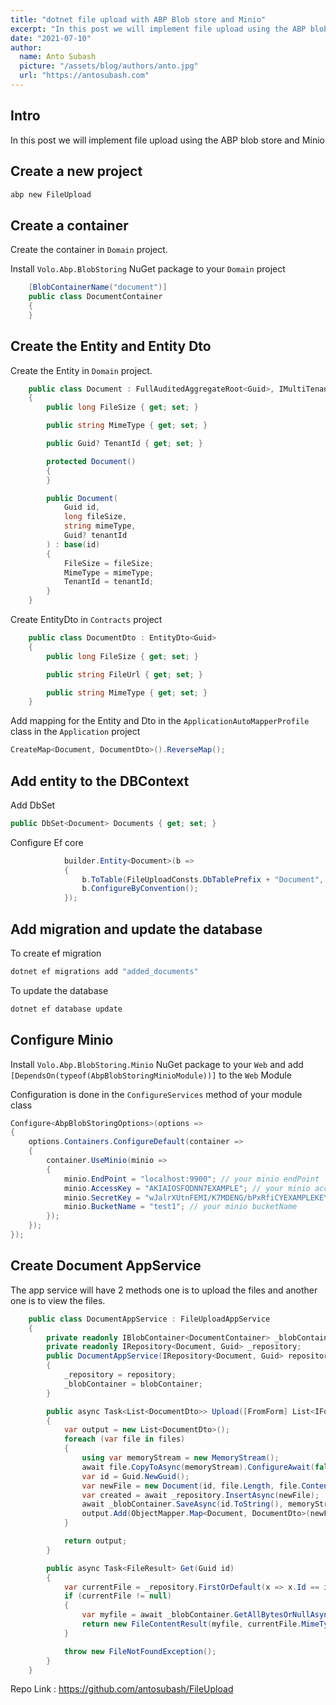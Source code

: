 ```yaml
---
title: "dotnet file upload with ABP Blob store and Minio"
excerpt: "In this post we will implement file upload using the ABP blob store and Minio"
date: "2021-07-10"
author:
  name: Anto Subash
  picture: "/assets/blog/authors/anto.jpg"
  url: "https://antosubash.com"
---
```


## Intro

In this post we will implement file upload using the ABP blob store and Minio

## Create a new project

```bash
abp new FileUpload
```

## Create a container

Create the container in `Domain` project.

Install `Volo.Abp.BlobStoring` NuGet package to your `Domain` project

```cs
    [BlobContainerName("document")]
    public class DocumentContainer
    {
    }
```

## Create the Entity and Entity Dto

Create the Entity in `Domain` project.

```cs
    public class Document : FullAuditedAggregateRoot<Guid>, IMultiTenant
    {
        public long FileSize { get; set; }

        public string MimeType { get; set; }

        public Guid? TenantId { get; set; }

        protected Document()
        {
        }

        public Document(
            Guid id,
            long fileSize,
            string mimeType,
            Guid? tenantId
        ) : base(id)
        {
            FileSize = fileSize;
            MimeType = mimeType;
            TenantId = tenantId;
        }
    }
```

Create EntityDto in `Contracts` project

```cs
    public class DocumentDto : EntityDto<Guid>
    {
        public long FileSize { get; set; }

        public string FileUrl { get; set; }

        public string MimeType { get; set; }
    }
```

Add mapping for the Entity and Dto in the `ApplicationAutoMapperProfile` class in the `Application` project

```cs
CreateMap<Document, DocumentDto>().ReverseMap();
```

## Add entity to the DBContext

Add DbSet

```cs
public DbSet<Document> Documents { get; set; }
```

Configure Ef core

```cs
            builder.Entity<Document>(b =>
            {
                b.ToTable(FileUploadConsts.DbTablePrefix + "Document", FileUploadConsts.DbSchema);
                b.ConfigureByConvention();
            });
```

## Add migration and update the database

To create ef migration

```bash
dotnet ef migrations add "added_documents"
```

To update the database

```bash
dotnet ef database update
```

## Configure Minio

Install `Volo.Abp.BlobStoring.Minio` NuGet package to your `Web` and add `[DependsOn(typeof(AbpBlobStoringMinioModule))]` to the `Web` Module

Configuration is done in the `ConfigureServices` method of your module class

```cs
Configure<AbpBlobStoringOptions>(options =>
{
    options.Containers.ConfigureDefault(container =>
    {
        container.UseMinio(minio =>
        {
            minio.EndPoint = "localhost:9900"; // your minio endPoint
            minio.AccessKey = "AKIAIOSFODNN7EXAMPLE"; // your minio accessKey
            minio.SecretKey = "wJalrXUtnFEMI/K7MDENG/bPxRfiCYEXAMPLEKEY"; // your minio secretKey
            minio.BucketName = "test1"; // your minio bucketName
        });
    });
});
```

## Create Document AppService

The app service will have 2 methods one is to upload the files and another one is to view the files.

```cs
    public class DocumentAppService : FileUploadAppService
    {
        private readonly IBlobContainer<DocumentContainer> _blobContainer;
        private readonly IRepository<Document, Guid> _repository;
        public DocumentAppService(IRepository<Document, Guid> repository, IBlobContainer<DocumentContainer> blobContainer)
        {
            _repository = repository;
            _blobContainer = blobContainer;
        }

        public async Task<List<DocumentDto>> Upload([FromForm] List<IFormFile> files)
        {
            var output = new List<DocumentDto>();
            foreach (var file in files)
            {
                using var memoryStream = new MemoryStream();
                await file.CopyToAsync(memoryStream).ConfigureAwait(false);
                var id = Guid.NewGuid();
                var newFile = new Document(id, file.Length, file.ContentType, CurrentTenant.Id);
                var created = await _repository.InsertAsync(newFile);
                await _blobContainer.SaveAsync(id.ToString(), memoryStream.ToArray()).ConfigureAwait(false);
                output.Add(ObjectMapper.Map<Document, DocumentDto>(newFile));
            }

            return output;
        }

        public async Task<FileResult> Get(Guid id)
        {
            var currentFile = _repository.FirstOrDefault(x => x.Id == id);
            if (currentFile != null)
            {
                var myfile = await _blobContainer.GetAllBytesOrNullAsync(id.ToString());
                return new FileContentResult(myfile, currentFile.MimeType);
            }

            throw new FileNotFoundException();
        }
    }
```

Repo Link : <https://github.com/antosubash/FileUpload>
